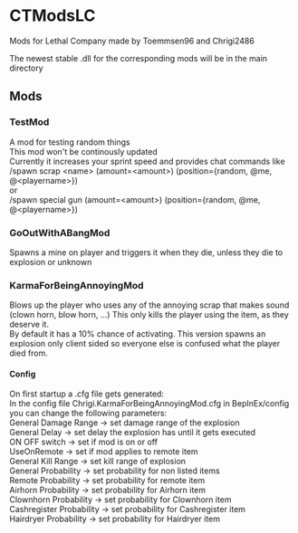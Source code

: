 # CTModsLC
Mods for Lethal Company made by Toemmsen96 and Chrigi2486

The newest stable .dll for the corresponding mods will be in the main directory

## Mods

### TestMod
A mod for testing random things  
This mod won't be continously updated  
Currently it increases your sprint speed and provides chat commands like  
/spawn scrap \<name\> (amount=\<amount\>) (position={random, @me, @\<playername\>})  
or  
/spawn special gun (amount=\<amount\>) (position={random, @me, @\<playername\>})

### GoOutWithABangMod
Spawns a mine on player and triggers it when they die, unless they die to explosion or unknown  

### KarmaForBeingAnnoyingMod
Blows up the player who uses any of the annoying scrap that makes sound (clown horn, blow horn, ...)
This only kills the player using the item, as they deserve it.  
By default it has a 10% chance of activating.
This version spawns an explosion only client sided so everyone else is confused what the player died from.

#### Config
On first startup a .cfg file gets generated:  
In the config file Chrigi.KarmaForBeingAnnoyingMod.cfg in BepInEx/config you can change the following parameters:  
General Damage Range -> set damage range of the explosion  
General Delay -> set delay the explosion has until it gets executed  
ON OFF switch -> set if mod is on or off  
UseOnRemote -> set if mod applies to remote item  
General Kill Range -> set kill range of explosion  
General Probability -> set probability for non listed items  
Remote Probability -> set probability for remote item  
Airhorn Probability -> set probability for Airhorn item  
Clownhorn Probability -> set probability for Clownhorn item  
Cashregister Probability -> set probability for Cashregister item  
Hairdryer Probability -> set probability for Hairdryer item 

